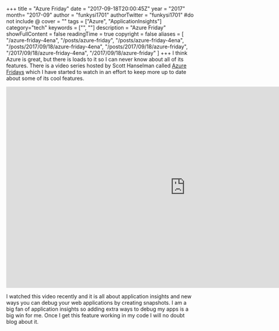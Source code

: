 +++
title = "Azure Friday"
date = "2017-09-18T20:00:45Z"
year = "2017"
month= "2017-09"
author = "funkysi1701"
authorTwitter = "funkysi1701" #do not include @
cover = ""
tags = ["Azure", "ApplicationInsights"]
category="tech"
keywords = ["", ""]
description =  "Azure Friday"
showFullContent = false
readingTime = true
copyright = false
aliases = [
    "/azure-friday-4ena",
    "/posts/azure-friday",
    "/posts/azure-friday-4ena",
    "/posts/2017/09/18/azure-friday-4ena",
    "/posts/2017/09/18/azure-friday",
    "/2017/09/18/azure-friday-4ena",
    "/2017/09/18/azure-friday"
]
+++
I think Azure is great, but there is loads to it so I can never know about all of its features. There is a video series hosted by Scott Hanselman called [Azure Fridays](https://channel9.msdn.com/Shows/Azure-Friday) which I have started to watch in an effort to keep more up to date about some of its cool features.

<iframe src="https://docs.microsoft.com/en-us/shows/azure-friday/debug-net-apps-in-production-snapshot-debugger-in-application-insights/player" width="960" height="540" frameborder="0" allowfullscreen="allowfullscreen"></iframe>

I watched this video recently and it is all about application insights and new ways you can debug your web applications by creating snapshots. I am a big fan of application insights so adding extra ways to debug my apps is a big win for me. Once I get this feature working in my code I will no doubt blog about it.
